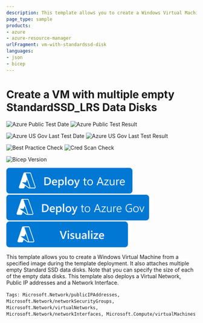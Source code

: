 ```yaml
---
description: This template allows you to create a Windows Virtual Machine from a specified image. It also attaches multiple empty StandardSSD data disks by default. Note that you can specify the size and the Storage type (Standard_LRS, StandardSSD_LRS and Premium_LRS) of the empty data disks.
page_type: sample
products:
- azure
- azure-resource-manager
urlFragment: vm-with-standardssd-disk
languages:
- json
- bicep
---
```

# Create a VM with multiple empty StandardSSD_LRS Data Disks

![Azure Public Test Date](https://azurequickstartsservice.blob.core.windows.net/badges/quickstarts/microsoft.compute/vm-with-standardssd-disk/PublicLastTestDate.svg)
![Azure Public Test Result](https://azurequickstartsservice.blob.core.windows.net/badges/quickstarts/microsoft.compute/vm-with-standardssd-disk/PublicDeployment.svg)

![Azure US Gov Last Test Date](https://azurequickstartsservice.blob.core.windows.net/badges/quickstarts/microsoft.compute/vm-with-standardssd-disk/FairfaxLastTestDate.svg)
![Azure US Gov Last Test Result](https://azurequickstartsservice.blob.core.windows.net/badges/quickstarts/microsoft.compute/vm-with-standardssd-disk/FairfaxDeployment.svg)

![Best Practice Check](https://azurequickstartsservice.blob.core.windows.net/badges/quickstarts/microsoft.compute/vm-with-standardssd-disk/BestPracticeResult.svg)
![Cred Scan Check](https://azurequickstartsservice.blob.core.windows.net/badges/quickstarts/microsoft.compute/vm-with-standardssd-disk/CredScanResult.svg)

![Bicep Version](https://azurequickstartsservice.blob.core.windows.net/badges/quickstarts/microsoft.compute/vm-with-standardssd-disk/BicepVersion.svg)

[![Deploy To Azure](https://raw.githubusercontent.com/Azure/azure-quickstart-templates/master/1-CONTRIBUTION-GUIDE/images/deploytoazure.svg?sanitize=true)](https://portal.azure.com/#create/Microsoft.Template/uri/https%3A%2F%2Fraw.githubusercontent.com%2FAzure%2Fazure-quickstart-templates%2Fmaster%2Fquickstarts%2Fmicrosoft.compute%2Fvm-with-standardssd-disk%2Fazuredeploy.json)
[![Deploy To Azure US Gov](https://raw.githubusercontent.com/Azure/azure-quickstart-templates/master/1-CONTRIBUTION-GUIDE/images/deploytoazuregov.svg?sanitize=true)](https://portal.azure.us/#create/Microsoft.Template/uri/https%3A%2F%2Fraw.githubusercontent.com%2FAzure%2Fazure-quickstart-templates%2Fmaster%2Fquickstarts%2Fmicrosoft.compute%2Fvm-with-standardssd-disk%2Fazuredeploy.json)
[![Visualize](https://raw.githubusercontent.com/Azure/azure-quickstart-templates/master/1-CONTRIBUTION-GUIDE/images/visualizebutton.svg?sanitize=true)](http://armviz.io/#/?load=https%3A%2F%2Fraw.githubusercontent.com%2FAzure%2Fazure-quickstart-templates%2Fmaster%2Fquickstarts%2Fmicrosoft.compute%2Fvm-with-standardssd-disk%2Fazuredeploy.json)

This template allows you to create a Windows Virtual Machine from a specified image during the template deployment. It also attaches multiple empty Standard SSD data disks. Note that you can specify the size of each of the empty data disks. This template also deploys a Virtual Network, Public IP addresses and a Network Interface.

`Tags: Microsoft.Network/publicIPAddresses, Microsoft.Network/networkSecurityGroups, Microsoft.Network/virtualNetworks, Microsoft.Network/networkInterfaces, Microsoft.Compute/virtualMachines`
